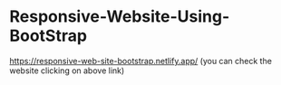 # Responsive-Website-Using-BootStrap
https://responsive-web-site-bootstrap.netlify.app/
(you can check the website clicking on above link)
